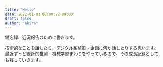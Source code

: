 ```yaml
---
title: "Hello"
date: 2022-01-01T00:00:22+09:00
draft: false
author: "akira"
---
```


備忘録、近況報告のために書きます。

技術的なことを話したり、デジタル系施策・企画に何か話したりする思います。最近ずっと統計的推測・機械学習まわりをやっているので、その成長記録としても残していきます。